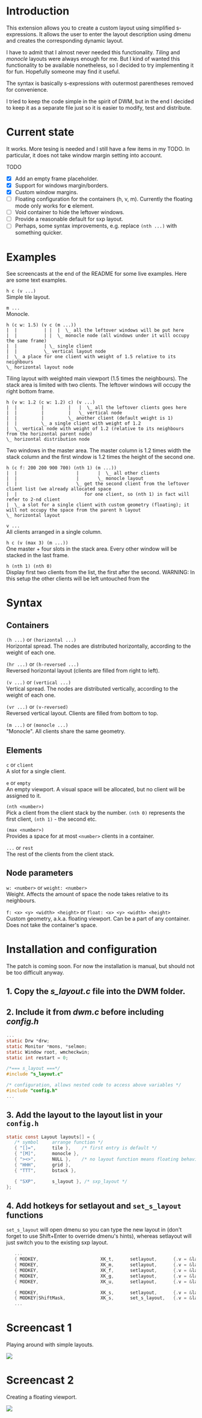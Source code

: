 # Introduction

This extension allows you to create a custom layout using simplified s-expressions.
It allows the user to enter the layout description using dmenu and creates the corresponding dynamic layout.

I have to admit that I almost never needed this functionality. *Tiling* and *monocle* layouts were always enough for me.
But I kind of wanted this functionality to be available nonetheless, so I decided to try implementing it for fun.
Hopefully someone may find it useful.

The syntax is basically s-expressions with outermost parentheses removed for convenience.

I tried to keep the code simple in the spirit of DWM, but in the end I decided to keep it as a separate file just so
it is easier to modify, test and distribute.

# Current state

It works. More tesing is needed and I still have a few items in my TODO. In particular, it does not take window margin
setting into account.

TODO
- [x] Add an empty frame placeholder.
- [x] Support for windows margin/borders.
- [x] Custom window margins.
- [ ] Floating configuration for the containers (h, v, m). Currently the floating mode only works for **c** element.
- [ ] Void container to hide the leftover windows.
- [ ] Provide a reasonable default for sxp layout.
- [ ] Perhaps, some syntax improvements, e.g. replace `(nth ...)` with something quicker.

# Examples

See screencasts at the end of the README for some live examples.
Here are some text examples.

`h c (v ...)`  
Simple tile layout.

`m ...`  
Monocle.

```
h (c w: 1.5) (v c (m ...))
|  |          | |  |  \_ all the leftover windows will be put here
|  |          | |  \_ monocle node (all windows under it will occupy the same frame)
|  |          | \_ single client 
|  |          \_ vertical layout node
|  \_ a place for one client with weight of 1.5 relative to its neighbours
\_ horizontal layout node
```  
Tiling layout with weighted main viewport (1.5 times the neighbours).
The stack area is limited with two clients. The leftover windows will occupy the right bottom frame.

```
h (v w: 1.2 (c w: 1.2) c) (v ...)
|  |         |         |   |  \_ all the leftover clients goes here
|  |         |         |   \_ vertical node
|  |         |         \_ another client (default weight is 1)
|  |         \_ a single client with weight of 1.2
|  \_ vertical node with weight of 1.2 (relative to its neighbours from the horizontal parent node)
\_ horizontal distribution node
```  
Two windows in the master area. The master column is 1.2 times width the stack column and the first window is 1.2 times
the height of the second one.

```
h (c f: 200 200 900 700) (nth 1) (m ...))
|  |                      |       |  \_ all other clients
|  |                      |       \_ monocle layout
|  |                      \_ get the second client from the leftover client list (we already allocated space
|  |                         for one client, so (nth 1) in fact will refer to 2-nd client
|  \_ a slot for a single client with custom geometry (floating); it will not occupy the space from the parent h layout
\_ horizontal layout
```  

`v ...`  
All clients arranged in a single column.

`h c (v (max 3) (m ...))`  
One master + four slots in the stack area. Every other window will be stacked in the last frame.

`h (nth 1) (nth 0)`  
Display first two clients from the list, the first after the second.
WARNING: In this setup the other clients will be left untouched from the 

# Syntax
## Containers
`(h ...)` or `(horizontal ...)`  
Horizontal spread.
The nodes are distributed horizontally, according to the weight of each one.

`(hr ...)` or `(h-reversed ...)`  
Reversed horizontal layout (clients are filled from right to left).

`(v ...)` or `(vertical ...)`  
Vertical spread.
The nodes are distributed vertically, according to the weight of each one.

`(vr ...)` or `(v-reversed)`  
Reversed vertical layout. Clients are filled from bottom to top.

`(m ...)` or `(monocle ...)`  
"Monocle". All clients share the same geometry.

## Elements
`c` or `client`  
A slot for a single client. 

`e` or `empty`  
An empty viewport. A visual space will be allocated, but no client will be assigned to it.

`(nth <number>)`  
Pick a client from the client stack by the number.
`(nth 0)` represents the first client, `(nth 1)` - the second etc.

`(max <number>)`  
Provides a space for at most `<number>` clients in a container.

`...` or `rest`  
The rest of the clients from the client stack.

## Node parameters
`w: <number>` or `weight: <number>`  
Weight. Affects the amount of space the node takes relative to its neighbours.

`f: <x> <y> <width> <height>` or `float: <x> <y> <width> <height>`  
Custom geometry, a.k.a. floating viewport. Can be a part of any container. Does not take the container's space.

# Installation and configuration

The patch is coming soon. For now the installation is manual, but should not be too difficult anyway.

## 1. Copy the *s_layout.c* file into the DWM folder.
## 2. Include it from *dwm.c* before including *config.h*
```c
...
static Drw *drw;
static Monitor *mons, *selmon;
static Window root, wmcheckwin;
static int restart = 0;

/*=== s_layout ===*/
#include "s_layout.c"

/* configuration, allows nested code to access above variables */
#include "config.h"
...
```

## 3. Add the layout to the layout list in your `config.h`
```c
static const Layout layouts[] = {
   /* symbol     arrange function */
   { "[]=",      tile },    /* first entry is default */
   { "[M]",      monocle },
   { "><>",      NULL },    /* no layout function means floating behavior */
   { "HHH",      grid },
   { "TTT",      bstack },

   { "SXP",      s_layout }, /* sxp_layout */
};
```

## 4. Add hotkeys for setlayout and `set_s_layout` functions
`set_s_layout` will open dmenu so you can type the new layout in (don't forget to use Shift+Enter to override dmenu's hints), whereas setlayout will just switch you to the existing sxp layout.
```c
   ...
   { MODKEY,                       XK_t,      setlayout,      {.v = &layouts[0]} },
   { MODKEY,                       XK_m,      setlayout,      {.v = &layouts[1]} },
   { MODKEY,                       XK_f,      setlayout,      {.v = &layouts[2]} },
   { MODKEY,                       XK_g,      setlayout,      {.v = &layouts[3]} },
   { MODKEY,                       XK_u,      setlayout,      {.v = &layouts[4]} },

   { MODKEY,                       XK_s,      setlayout,      {.v = &layouts[5]}},
   { MODKEY|ShiftMask,             XK_s,      set_s_layout,   {.v = &layouts[5]}},
   ...
```

# Screencast 1

Playing around with simple layouts.

![](Screencast-1.gif)

# Screencast 2

Creating a floating viewport.

![](Screencast-2.gif)
